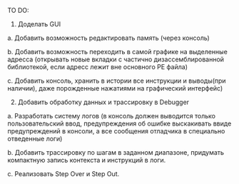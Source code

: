 TO DO:

1. Доделать GUI

 a. Добавить возможность редактировать память (через консоль)

 b. Добавить возможность переходить в самой графике на выделенные адресса (открывать новые вкладки с частично дизассемблированной библиотекой, если адресс лежит вне основного PE файла)
 
 с. Добавить консоль, хранить в истории все инструкции и выводы(при наличии), даже порожденные нажатиями на графический интерфейс)

 

2. Добавить обработку данных  и трассировку в Debugger

 a. Разработать систему логов (в консоль должен выводится только пользовательский ввод, предупреждения об ошибке выскакивать ввиде предупреждений в консоли, а все сообщения отладчика в специально отведенные логи)

 b. Добавить трассировку по шагам в заданном диапазоне, придумать компактную запись контекста и инструкций в логи.

 с. Реализовать Step Over и Step Out.
